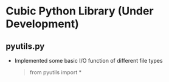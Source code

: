 # Cubic Python Library (Under Development)
## pyutils.py
* Implemented some basic I/O function of different file types
  > from pyutils import *



